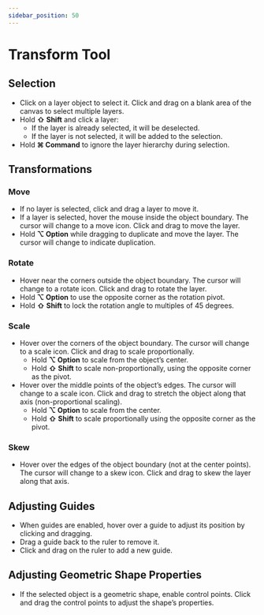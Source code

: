 ```yaml
---
sidebar_position: 50
---
```


# Transform Tool

## Selection

- Click on a layer object to select it. Click and drag on a blank area of the canvas to select multiple layers.
- Hold **⇧ Shift** and click a layer:
  - If the layer is already selected, it will be deselected.
  - If the layer is not selected, it will be added to the selection.
- Hold **⌘ Command** to ignore the layer hierarchy during selection.

## Transformations

### Move

- If no layer is selected, click and drag a layer to move it.
- If a layer is selected, hover the mouse inside the object boundary. The cursor will change to a move icon. Click and drag to move the layer.
- Hold **⌥ Option** while dragging to duplicate and move the layer. The cursor will change to indicate duplication.

### Rotate

- Hover near the corners outside the object boundary. The cursor will change to a rotate icon. Click and drag to rotate the layer.
- Hold **⌥ Option** to use the opposite corner as the rotation pivot.
- Hold **⇧ Shift** to lock the rotation angle to multiples of 45 degrees.

### Scale

- Hover over the corners of the object boundary. The cursor will change to a scale icon. Click and drag to scale proportionally.
  - Hold **⌥ Option** to scale from the object’s center.
  - Hold **⇧ Shift** to scale non-proportionally, using the opposite corner as the pivot.
- Hover over the middle points of the object’s edges. The cursor will change to a scale icon. Click and drag to stretch the object along that axis (non-proportional scaling).
  - Hold **⌥ Option** to scale from the center.
  - Hold **⇧ Shift** to scale proportionally using the opposite corner as the pivot.

### Skew

- Hover over the edges of the object boundary (not at the center points). The cursor will change to a skew icon. Click and drag to skew the layer along that axis.

## Adjusting Guides

- When guides are enabled, hover over a guide to adjust its position by clicking and dragging.
- Drag a guide back to the ruler to remove it.
- Click and drag on the ruler to add a new guide.

## Adjusting Geometric Shape Properties

- If the selected object is a geometric shape, enable control points. Click and drag the control points to adjust the shape’s properties.
